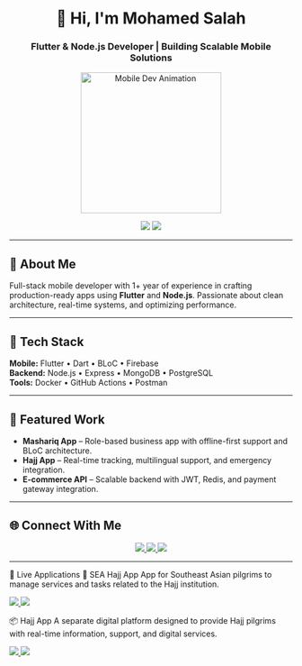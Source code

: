 
<h1 align="center">👋 Hi, I'm Mohamed Salah</h1>
<h3 align="center">Flutter & Node.js Developer | Building Scalable Mobile Solutions</h3>

<p align="center">
  <img src="https://media.giphy.com/media/QNFhOolVeCzPQ2Mx85/giphy.gif" width="250" alt="Mobile Dev Animation" />
</p>

<div align="center">
  <img src="https://komarev.com/ghpvc/?username=1m0hamedsalah&label=Profile%20views&color=0e75b6&style=flat" />
  <a href="https://github.com/1m0hamedsalah?tab=followers">
    <img src="https://img.shields.io/github/followers/1m0hamedsalah?label=Follow&style=social" />
  </a>
</div>

---

## 🚀 About Me

Full-stack mobile developer with 1+ year of experience in crafting production-ready apps using **Flutter** and **Node.js**. Passionate about clean architecture, real-time systems, and optimizing performance.

---

## 🧰 Tech Stack

**Mobile:** Flutter • Dart • BLoC • Firebase  
**Backend:** Node.js • Express • MongoDB • PostgreSQL  
**Tools:** Docker • GitHub Actions • Postman

---

## 🔧 Featured Work

- **Mashariq App** – Role-based business app with offline-first support and BLoC architecture.  
- **Hajj App** – Real-time tracking, multilingual support, and emergency integration.  
- **E-commerce API** – Scalable backend with JWT, Redis, and payment gateway integration.

---

## 🌐 Connect With Me

<p align="center">
  <a href="https://www.linkedin.com/in/mohamed-salah-9804a2247/">
    <img src="https://img.shields.io/badge/LinkedIn-0077B5?style=for-the-badge&logo=linkedin&logoColor=white" />
  </a>
  <a href="mailto:mohamedsalah.xv80@gmail.com">
    <img src="https://img.shields.io/badge/Gmail-D14836?style=for-the-badge&logo=gmail&logoColor=white" />
  </a>
  <a href="https://github.com/1m0hamedsalah">
    <img src="https://img.shields.io/badge/GitHub-171515?style=for-the-badge&logo=github&logoColor=white" />
  </a>
</p>

---

📱 Live Applications
🕋 SEA Hajj App
App for Southeast Asian pilgrims to manage services and tasks related to the Hajj institution.

<div> <a href="https://play.google.com/store/apps/details?id=com.example.hajjapp" target="_blank"> <img src="https://img.shields.io/badge/Google_Play-3DDC84?style=for-the-badge&logo=google-play&logoColor=white" /> </a> <a href="https://apps.apple.com/app/idXXXXXXXXX" target="_blank"> <img src="https://img.shields.io/badge/App_Store-0A84FF?style=for-the-badge&logo=apple&logoColor=white" /> </a> </div>


📦 Hajj App
A separate digital platform designed to provide Hajj pilgrims with real-time information, support, and digital services.

<div> <a href="https://play.google.com/store/apps/details?id=com.example.hajjserviceapp" target="_blank"> <img src="https://img.shields.io/badge/Google_Play-3DDC84?style=for-the-badge&logo=google-play&logoColor=white" /> </a> <a href="https://apps.apple.com/app/idXXXXXXXXX" target="_blank"> <img src="https://img.shields.io/badge/App_Store-0A84FF?style=for-the-badge&logo=apple&logoColor=white" /> </a> </div>

